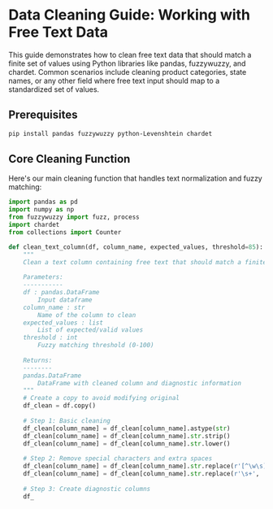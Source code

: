 # Data Cleaning Guide: Working with Free Text Data

This guide demonstrates how to clean free text data that should match a finite set of values using Python libraries like pandas, fuzzywuzzy, and chardet. Common scenarios include cleaning product categories, state names, or any other field where free text input should map to a standardized set of values.

## Prerequisites

```bash
pip install pandas fuzzywuzzy python-Levenshtein chardet
```

## Core Cleaning Function

Here's our main cleaning function that handles text normalization and fuzzy matching:

```python
import pandas as pd
import numpy as np
from fuzzywuzzy import fuzz, process
import chardet
from collections import Counter

def clean_text_column(df, column_name, expected_values, threshold=85):
    """
    Clean a text column containing free text that should match a finite set of values.
    
    Parameters:
    -----------
    df : pandas.DataFrame
        Input dataframe
    column_name : str
        Name of the column to clean
    expected_values : list
        List of expected/valid values
    threshold : int
        Fuzzy matching threshold (0-100)
        
    Returns:
    --------
    pandas.DataFrame
        DataFrame with cleaned column and diagnostic information
    """
    # Create a copy to avoid modifying original
    df_clean = df.copy()
    
    # Step 1: Basic cleaning
    df_clean[column_name] = df_clean[column_name].astype(str)
    df_clean[column_name] = df_clean[column_name].str.strip()
    df_clean[column_name] = df_clean[column_name].str.lower()
    
    # Step 2: Remove special characters and extra spaces
    df_clean[column_name] = df_clean[column_name].str.replace(r'[^\w\s]', '', regex=True)
    df_clean[column_name] = df_clean[column_name].str.replace(r'\s+', ' ', regex=True)
    
    # Step 3: Create diagnostic columns
    df_